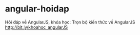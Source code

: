 # angular-hoidap
Hỏi đáp về AngularJS, khóa học: Trọn bộ kiến thức về AngularJS http://bit.ly/khoahoc_angularJS
